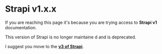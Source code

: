 # Strapi v1.x.x

If you are reaching this page it's because you are trying access to **Strapi v1** documentation.

This version of Strapi is no longer maintaine d and is deprecated.

I suggest you move to the [**v3 of Strapi**](../).
